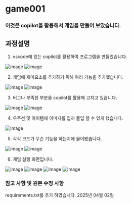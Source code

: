 # game001

### 이것은 copilot을 활용해서 게임을 만들어 보았습니다.
## 과정설명

1. vscode에 있는 copilot를 활용하여 프로그램을 만들었습니다.

![image](https://github.com/user-attachments/assets/45f5613d-a4bf-4cbb-abd8-faaf58f936b6)
![image](https://github.com/user-attachments/assets/244e20c9-34c4-478e-a73e-ffac50bee4f2)

2. 게임에 재미요소를 추가하기 위해 여러 기능을 추가했습니다.

![image](https://github.com/user-attachments/assets/5167ded0-caba-4478-913a-510a023d210b)
![image](https://github.com/user-attachments/assets/d6415491-92ee-4d3f-a5c6-cb301c66fbdf)

3. 버그나 부족한 부분을 copilot를 활용해 고치고 있습니다.

![image](https://github.com/user-attachments/assets/98fdb3ad-83b9-4e22-9847-8249cc781266)
![image](https://github.com/user-attachments/assets/236a111a-e923-45fd-b4f3-ba7477111a5e)

4. 우주선 및 아이템에 이미지를 입혀 몰입 할 수 있게 했습니다. 

![image](https://github.com/user-attachments/assets/38e5ddef-fbda-4bff-beb0-7625174539a8)


5. 각각 코드가 무슨 기능을 하는지에 물어봤습니다.

![image](https://github.com/user-attachments/assets/f2e63d33-e634-4b5a-a301-c7a0c50ab5ac)
![image](https://github.com/user-attachments/assets/551d1904-ad03-46bf-b565-f218f81529ec)

6. 게임 실행 화면입니다.

![image](https://github.com/user-attachments/assets/41e0616b-18ce-4bf9-b0e1-378a4d732301)
![image](https://github.com/user-attachments/assets/2bf7128f-24d6-49ee-a41d-d687f242a9b6)
![image](https://github.com/user-attachments/assets/6e78b269-a997-4f33-8a7e-a4b687f3a8ec)
![image](https://github.com/user-attachments/assets/afef08ad-2c7d-445e-89c1-7f2a089b789c)


### 참고 사항 및 원본 수정 사항
requirements.txt를 추가 하였습니다. 2025년 04월 02일 



